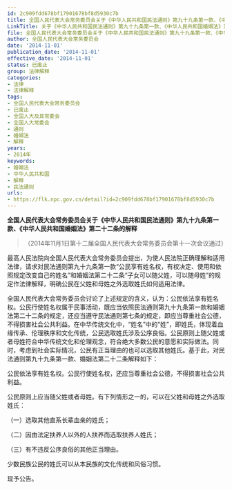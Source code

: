 ```yaml
---
id: 2c909fdd678bf17901678bf8d5930c7b
title: 全国人民代表大会常务委员会关于《中华人民共和国民法通则》第九十九条第一款、《中华人民共和国婚姻法》第二十二条的解释
LinkTitle: 关于《中华人民共和国民法通则》第九十九条第一款、《中华人民共和国婚姻法》第二十二条的解释（2014）
file: 全国人民代表大会常务委员会关于《中华人民共和国民法通则》第九十九条第一款、《中华人民共和国婚姻法》第二十二条的解释_20141101_2c909fdd678bf17901678bf8d5930c7b.doc
author: 全国人民代表大会常务委员会
date: '2014-11-01'
publication_date: '2014-11-01'
effective_date: '2014-11-01'
status: 已废止
group: 法律解释
categories:
- 法律
- 法律解释
tags:
- 全国人民代表大会常务委员会
- 已废止
- 全国人大及其常委会
- 全国人大常委会
- 通则
- 婚姻法
- 解释
years:
- 2014年
keywords:
- 婚姻法
- 中华人民共和国
- 解释
- 民法通则
urls:
- https://flk.npc.gov.cn/detail?id=2c909fdd678bf17901678bf8d5930c7b
---
```


**全国人民代表大会常务委员会关于《中华人民共和国民法通则》第九十九条第一款、《中华人民共和国婚姻法》第二十二条的解释**

> （2014年11月1日第十二届全国人民代表大会常务委员会第十一次会议通过）

最高人民法院向全国人民代表大会常务委员会提出，为使人民法院正确理解和适用法律，请求对民法通则第九十九条第一款“公民享有姓名权，有权决定、使用和依照规定改变自己的姓名”和婚姻法第二十二条“子女可以随父姓，可以随母姓”的规定作法律解释，明确公民在父姓和母姓之外选取姓氏如何适用法律。

全国人民代表大会常务委员会讨论了上述规定的含义，认为：公民依法享有姓名权。公民行使姓名权属于民事活动，既应当依照民法通则第九十九条第一款和婚姻法第二十二条的规定，还应当遵守民法通则第七条的规定，即应当尊重社会公德，不得损害社会公共利益。在中华传统文化中，“姓名”中的“姓”，即姓氏，体现着血缘传承、伦理秩序和文化传统，公民选取姓氏涉及公序良俗。公民原则上随父姓或者母姓符合中华传统文化和伦理观念，符合绝大多数公民的意愿和实际做法。同时，考虑到社会实际情况，公民有正当理由的也可以选取其他姓氏。基于此，对民法通则第九十九条第一款、婚姻法第二十二条解释如下：

公民依法享有姓名权。公民行使姓名权，还应当尊重社会公德，不得损害社会公共利益。

公民原则上应当随父姓或者母姓。有下列情形之一的，可以在父姓和母姓之外选取姓氏：

（一）选取其他直系长辈血亲的姓氏；

（二）因由法定扶养人以外的人扶养而选取扶养人姓氏；

（三）有不违反公序良俗的其他正当理由。

少数民族公民的姓氏可以从本民族的文化传统和风俗习惯。

现予公告。
